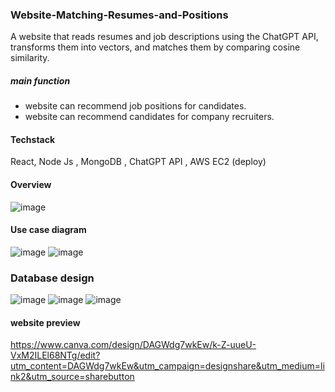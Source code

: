 ### Website-Matching-Resumes-and-Positions
A website that reads resumes and job descriptions using the ChatGPT API, transforms them into vectors, and matches them by comparing cosine similarity.
##### main function
- website can recommend job positions for candidates.
- website can recommend candidates for company recruiters.
#### Techstack
React, Node Js , MongoDB , ChatGPT API , AWS EC2 (deploy) 
#### Overview
![image](https://github.com/user-attachments/assets/62d12965-5589-496b-b42d-b65469cd8d7c)
#### Use case diagram
![image](https://github.com/user-attachments/assets/e9ab7bbd-5ecf-47fc-884b-c03be6170af7)
![image](https://github.com/user-attachments/assets/88179e62-cebf-4f64-8fac-59577eca1a1f)
### Database design
![image](https://github.com/user-attachments/assets/44e74689-4f5e-4118-ae14-c94681c48e1a)
![image](https://github.com/user-attachments/assets/04b660bd-f0cd-42db-96ca-ad0b3701a239)
![image](https://github.com/user-attachments/assets/ebcedbd4-2571-489f-a25d-948aed95891b)

#### website preview
https://www.canva.com/design/DAGWdg7wkEw/k-Z-uueU-VxM2ILEl68NTg/edit?utm_content=DAGWdg7wkEw&utm_campaign=designshare&utm_medium=link2&utm_source=sharebutton
